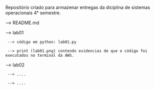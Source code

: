 Repositório criado para armazenar entregas da diciplina de sistemas operacionais 4° semestre.

--> README.md

  --> lab01

     --> código em python: lab01.py

     --> print (lab01.png) contendo evidencias de que o código foi executados no terminal da AWS.

  --> lab02

     --> ....

     --> ....
